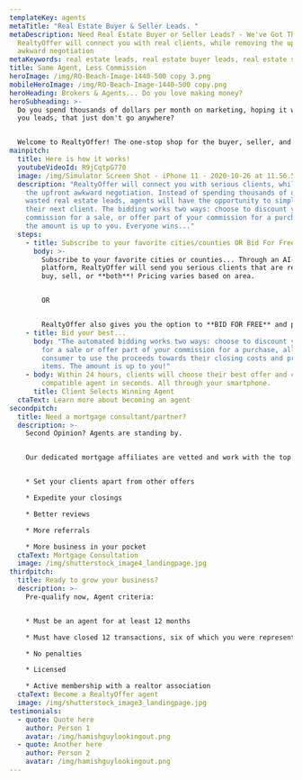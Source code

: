 ```yaml
---
templateKey: agents
metaTitle: "Real Estate Buyer & Seller Leads. "
metaDescription: Need Real Estate Buyer or Seller Leads? - We've Got Them.
  RealtyOffer will connect you with real clients, while removing the upfront
  awkward negotiation
metaKeywords: real estate leads, real estate buyer leads, real estate seller leads
title: Same Agent, Less Commission
heroImage: /img/RO-Beach-Image-1440-500 copy 3.png
mobileHeroImage: /img/RO-Beach-Image-1440-500 copy.png
heroHeading: Brokers & Agents... Do you love making money?
heroSubheading: >-
  Do you spend thousands of dollars per month on marketing, hoping it will bring
  you leads, that just don't go anywhere?


  Welcome to RealtyOffer! The one-stop shop for the buyer, seller, and agent.
mainpitch:
  title: Here is how it works!
  youtubeVideoId: R9jCqtpG770
  image: /img/Simulator Screen Shot - iPhone 11 - 2020-10-26 at 11.56.52.png
  description: "RealtyOffer will connect you with serious clients, while removing
    the upfront awkward negotiation. Instead of spending thousands of dollars on
    wasted real estate leads, agents will have the opportunity to simply bid for
    their next client. The bidding works two ways: choose to discount your
    commission for a sale, or offer part of your commission for a purchase...
    the amount is up to you. Everyone wins..."
  steps:
    - title: Subscribe to your favorite cities/counties OR Bid For Free!
      body: >-
        Subscribe to your favorite cities or counties... Through an AI-Digitized
        platform, RealtyOffer will send you serious clients that are ready to
        buy, sell, or **both**! Pricing varies based on area.


        OR


        RealtyOffer also gives you the option to **BID FOR FREE** and purchase each individual lead you are awarded, for a $295 fee.
    - title: Bid your best...
      body: "The automated bidding works two ways: choose to discount your commission
        for a sale or offer part of your commission for a purchase, allowing the
        consumer to use the proceeds towards their closing costs and pre-paid
        items. The amount is up to you!"
    - body: Within 24 hours, clients will choose their best offer and connect with a
        compatible agent in seconds. All through your smartphone.
      title: Client Selects Winning Agent
  ctaText: Learn more about becoming an agent
secondpitch:
  title: Need a mortgage consultant/partner?
  description: >-
    Second Opinion? Agents are standing by.


    Our dedicated mortgage affiliates are vetted and work with the top banks in the country. Pre-approve your clients ahead of time before you submit an offer. We are not referring to a simple credit check. We are referring to pre-approvals from a direct underwriting system. This system reviews and verifies your client's information ahead of time. Don't get stuck!


    * Set your clients apart from other offers

    * Expedite your closings

    * Better reviews

    * More referrals

    * More business in your pocket
  ctaText: Mortgage Consultation
  image: /img/shutterstock_image4_landingpage.jpg
thirdpitch:
  title: Ready to grow your business?
  description: >-
    Pre-qualify now, Agent criteria:


    * Must be an agent for at least 12 months

    * Must have closed 12 transactions, six of which you were representing the seller

    * No penalties

    * Licensed 

    * Active membership with a realtor association
  ctaText: Become a RealtyOffer agent
  image: /img/shutterstock_image3_landingpage.jpg
testimonials:
  - quote: Quote here
    author: Person 1
    avatar: /img/hamishguylookingout.png
  - quote: Another here
    author: Person 2
    avatar: /img/hamishguylookingout.png
---
```

